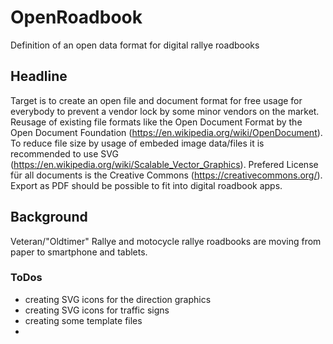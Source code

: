 # OpenRoadbook
Definition of an open data format for digital rallye roadbooks

## Headline
Target is to create an open file and document format for free usage for everybody to prevent a vendor lock by some minor vendors on the market.
Reusage of existing file formats like the Open Document Format by the Open Document Foundation (https://en.wikipedia.org/wiki/OpenDocument).
To reduce file size by usage of embeded image data/files it is recommended to use SVG (https://en.wikipedia.org/wiki/Scalable_Vector_Graphics).
Prefered License für all documents is the Creative Commons (https://creativecommons.org/).
Export as PDF should be possible to fit into digital roadbook apps.

## Background
Veteran/"Oldtimer" Rallye and motocycle rallye roadbooks are moving from paper to smartphone and tablets.

### ToDos
* creating SVG icons for the direction graphics
* creating SVG icons for traffic signs
* creating some template files 
* 
